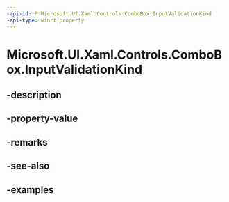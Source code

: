 ```yaml
---
-api-id: P:Microsoft.UI.Xaml.Controls.ComboBox.InputValidationKind
-api-type: winrt property
---
```


# Microsoft.UI.Xaml.Controls.ComboBox.InputValidationKind

<!--
public Microsoft.UI.Xaml.Controls.InputValidationKind InputValidationKind { get; set; }
-->


## -description

## -property-value

## -remarks

## -see-also

## -examples


